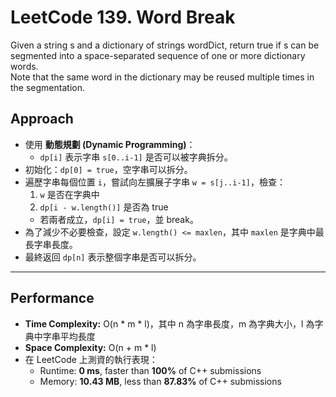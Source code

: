 # LeetCode 139. Word Break
Given a string s and a dictionary of strings wordDict, return true if s can be segmented into a space-separated sequence of one or more dictionary words.<br>
Note that the same word in the dictionary may be reused multiple times in the segmentation.

## Approach
- 使用 **動態規劃 (Dynamic Programming)**：  
  - `dp[i]` 表示字串 `s[0..i-1]` 是否可以被字典拆分。  
- 初始化：`dp[0] = true`，空字串可以拆分。  
- 遍歷字串每個位置 `i`，嘗試向左擴展子字串 `w = s[j..i-1]`，檢查：
  1. `w` 是否在字典中  
  2. `dp[i - w.length()]` 是否為 true  
  - 若兩者成立，`dp[i] = true`，並 break。  
- 為了減少不必要檢查，設定 `w.length() <= maxlen`，其中 `maxlen` 是字典中最長字串長度。  
- 最終返回 `dp[n]` 表示整個字串是否可以拆分。

---

## Performance
- **Time Complexity:** O(n * m * l)，其中 n 為字串長度，m 為字典大小，l 為字典中字串平均長度  
- **Space Complexity:** O(n + m * l)  
- 在 LeetCode 上測資的執行表現：  
  - Runtime: **0 ms**, faster than **100%** of C++ submissions  
  - Memory: **10.43 MB**, less than **87.83%** of C++ submissions  
